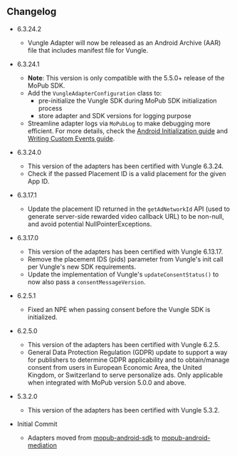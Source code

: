 ## Changelog

  * 6.3.24.2
    * Vungle Adapter will now be released as an Android Archive (AAR) file that includes manifest file for Vungle.

  * 6.3.24.1
    * **Note**: This version is only compatible with the 5.5.0+ release of the MoPub SDK.
    * Add the `VungleAdapterConfiguration` class to: 
         * pre-initialize the Vungle SDK during MoPub SDK initialization process
         * store adapter and SDK versions for logging purpose
    * Streamline adapter logs via `MoPubLog` to make debugging more efficient. For more details, check the [Android Initialization guide](https://developers.mopub.com/docs/android/initialization/) and [Writing Custom Events guide](https://developers.mopub.com/docs/android/custom-events/).

  * 6.3.24.0
    * This version of the adapters has been certified with Vungle 6.3.24.
    * Check if the passed Placement ID is a valid placement for the given App ID.

  * 6.3.17.1
    * Update the placement ID returned in the `getAdNetworkId` API (used to generate server-side rewarded video callback URL) to be non-null, and avoid potential NullPointerExceptions.

  * 6.3.17.0
    * This version of the adapters has been certified with Vungle 6.13.17.
    * Remove the placement IDS (pids) parameter from Vungle's init call per Vungle's new SDK requirements.
    * Update the implementation of Vungle's `updateConsentStatus()` to now also pass a `consentMessageVersion`.

  * 6.2.5.1
    * Fixed an NPE when passing consent before the Vungle SDK is initialized.

  * 6.2.5.0
    * This version of the adapters has been certified with Vungle 6.2.5.
    * General Data Protection Regulation (GDPR) update to support a way for publishers to determine GDPR applicability and to obtain/manage consent from users in European Economic Area, the United Kingdom, or Switzerland to serve personalize ads. Only applicable when integrated with MoPub version 5.0.0 and above.

  * 5.3.2.0
    * This version of the adapters has been certified with Vungle 5.3.2.

  * Initial Commit
  	* Adapters moved from [mopub-android-sdk](https://github.com/mopub/mopub-android-sdk) to [mopub-android-mediation](https://github.com/mopub/mopub-android-mediation/)
